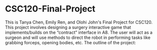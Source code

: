 # CSC120-Final-Project
This is Tanya Chen, Emily Ren, and Olohi John's Final Project for CSC120.
This project involves designing a surgery interactive game that implements/builds on the “contract” interface in A8. The user will act as a surgeon and will use methods to direct the robot in performing tasks like grabbing forceps, opening bodies, etc.
The outline of the project:
 